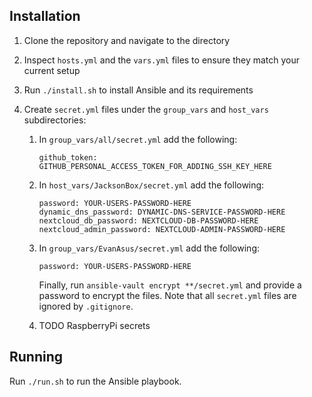 ## Installation

1. Clone the repository and navigate to the directory
2. Inspect `hosts.yml` and the `vars.yml` files to ensure they match your current setup
3. Run `./install.sh` to install Ansible and its requirements
4. Create `secret.yml` files under the `group_vars` and `host_vars` subdirectories:

   1. In `group_vars/all/secret.yml` add the following:

      ```
      github_token: GITHUB_PERSONAL_ACCESS_TOKEN_FOR_ADDING_SSH_KEY_HERE
      ```

   2. In `host_vars/JacksonBox/secret.yml` add the following:

      ```
      password: YOUR-USERS-PASSWORD-HERE
      dynamic_dns_password: DYNAMIC-DNS-SERVICE-PASSWORD-HERE
      nextcloud_db_password: NEXTCLOUD-DB-PASSWORD-HERE
      nextcloud_admin_password: NEXTCLOUD-ADMIN-PASSWORD-HERE
      ```

   3. In `group_vars/EvanAsus/secret.yml` add the following:

      ```
      password: YOUR-USERS-PASSWORD-HERE
      ```

      Finally, run `ansible-vault encrypt **/secret.yml` and provide a password to encrypt the files. Note that all `secret.yml` files are ignored by `.gitignore`.

   4. TODO RaspberryPi secrets

## Running

Run `./run.sh` to run the Ansible playbook.
